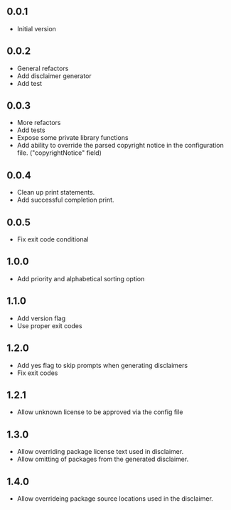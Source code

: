 ## 0.0.1

- Initial version

## 0.0.2

- General refactors
- Add disclaimer generator
- Add test

## 0.0.3

- More refactors
- Add tests
- Expose some private library functions
- Add ability to override the parsed copyright notice in the configuration file. ("copyrightNotice" field)

## 0.0.4

- Clean up print statements.
- Add successful completion print.

## 0.0.5

- Fix exit code conditional

## 1.0.0

- Add priority and alphabetical sorting option

## 1.1.0

- Add version flag
- Use proper exit codes

## 1.2.0

- Add yes flag to skip prompts when generating disclaimers
- Fix exit codes

## 1.2.1

- Allow unknown license to be approved via the config file

## 1.3.0

- Allow overriding package license text used in disclaimer.
- Allow omitting of packages from the generated disclaimer.

## 1.4.0

- Allow overrideing package source locations used in the disclaimer.
